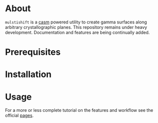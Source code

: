 # About
`mulstishift` is a [casm](https://github.com/prisms-center/CASMcode) powered utility to create gamma surfaces along arbitrary crystallographic planes.
This repository remains under heavy development.
Documentation and features are being continually added.

# Prerequisites
# Installation
# Usage
For a more or less complete tutorial on the features and workflow see the official [pages](https://goirijo.github.io/multishifter).
